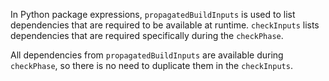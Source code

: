 In Python package expressions, `propagatedBuildInputs` is used to list dependencies that are required to be available at runtime. `checkInputs` lists dependencies that are required specifically during the `checkPhase`.

All dependencies from `propagatedBuildInputs` are available during `checkPhase`, so there is no need to duplicate them in the `checkInputs`.
